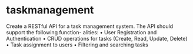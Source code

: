 # taskmanagement
Create a RESTful API for a task management system. The API should support the following function- alities:  • User Registration and Authentication • CRUD operations for tasks (Create, Read, Update, Delete) • Task assignment to users • Filtering and searching tasks
